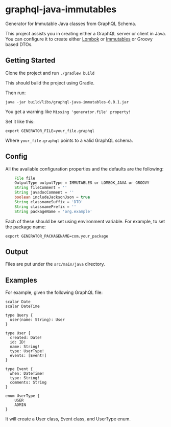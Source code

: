 # graphql-java-immutables

Generator for Immutable Java classes from GraphQL Schema.

This project assists you in creating either a GraphQL server 
or client in Java. You can configure it to create either 
[Lombok](https://projectlombok.org/) or [Immutables](https://immutables.github.io/) or Groovy
based DTOs. 

## Getting Started

Clone the project and run `./gradlew build`

This should build the project using Gradle.

Then run:

```text
java -jar build/libs/graphql-java-immutables-0.0.1.jar
```

You get a warning like `Missing 'generator.file' property!`

Set it like this:

```text
export GENERATOR_FILE=your_file.graphql
```

Where `your_file.graphql` points to a valid GraphQL schema.

## Config

All the available configuration properties and the defaults are the following:

```groovy
    File file
    OutputType outputType = IMMUTABLES or LOMBOK_JAVA or GROOVY
    String fileComment = ''
    String javadocComment = ''
    boolean includeJacksonJson = true
    String classnameSuffix = 'DTO'
    String classnamePrefix = ''
    String packageName = 'org.example'
```

Each of these should be set using environment variable.
For example, to set the package name:

```text
export GENERATOR_PACKAGENAME=com.your_package
```

## Output

Files are put under the `src/main/java` directory.

## Examples

For example, given the following GraphQL file:

```
scalar Date
scalar DateTime

type Query {
  user(name: String): User
}

type User {
  created: Date!
  id: ID!
  name: String!
  type: UserType!
  events: [Event!]
}

type Event {
  when: DateTime!
  type: String!
  comments: String
}

enum UserType {
    USER
    ADMIN
}
```

It will create a User class, Event class, and UserType enum.
